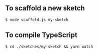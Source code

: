 ## To scaffold a new sketch

```
$ node scaffold.js my-sketch
```

## To compile TypeScript

```
$ cd ./sketches/my-sketch && yarn watch
```
